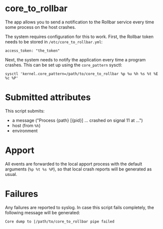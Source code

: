 # core_to_rollbar
The app allows you to send a notification to the Rollbar service every time
some process on the host crashes.

The system requires configuration for this to work. First, the Rollbar token
needs to be stored in `/etc/core_to_rollbar.yml`:
```
access_token: "the_token"
```

Next, the system needs to notify the application every time a program crashes.
This can be set up using the `core_pattern` sysctl:
```
sysctl 'kernel.core_pattern=/path/to/core_to_rollbar %p %u %h %s %t %E %c %P'
```

# Submitted attributes

This script submits:
- a message ("Process {path} [{pid}] ... crashed on signal 11 at ...")
- host (from `%h`)
- environment

# Apport

All events are forwarded to the local apport process with the default arguments
(`%p %t %s %P`), so that local crash reports will be generated as usual.

# Failures

Any failures are reported to syslog. In case this script fails completely, the
following message will be generated:
```
Core dump to |/path/to/core_to_rollbar pipe failed
```
